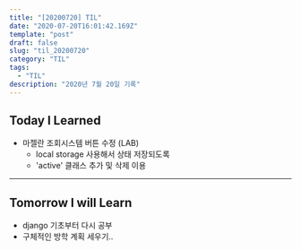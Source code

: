 ```yaml
---
title: "[20200720] TIL"
date: "2020-07-20T16:01:42.169Z"
template: "post"
draft: false
slug: "til_20200720"
category: "TIL"
tags:
  - "TIL"
description: "2020년 7월 20일 기록"
---
```


## Today I Learned

- 마젤란 조회시스템 버튼 수정 (LAB)
  - local storage 사용해서 상태 저장되도록
  - 'active' 클래스 추가 및 삭제 이용

<hr>

## Tomorrow I will Learn

- django 기초부터 다시 공부
- 구체적인 방학 계획 세우기..
